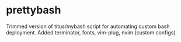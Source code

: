 # prettybash
Trimmed version of titus/mybash script  for automating custom bash deployment. Added terminator, fonts, vim-plug, nvim (custom configs)

